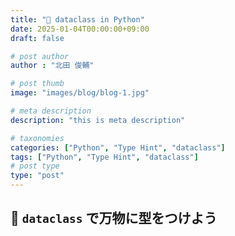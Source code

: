 ```yaml
---
title: "🔎 dataclass in Python"
date: 2025-01-04T00:00:00+09:00
draft: false

# post author
author : "北田 俊輔"

# post thumb
image: "images/blog/blog-1.jpg"

# meta description
description: "this is meta description"

# taxonomies
categories: ["Python", "Type Hint", "dataclass"]
tags: ["Python", "Type Hint", "dataclass"]
# post type
type: "post"
---
```


## 🔎 `dataclass` で万物に型をつけよう
